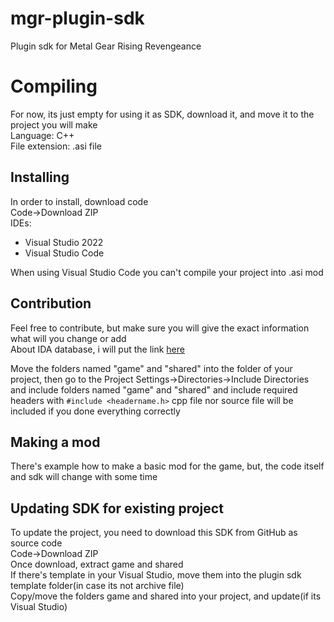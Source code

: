 # mgr-plugin-sdk
Plugin sdk for Metal Gear Rising Revengeance

# Compiling
For now, its just empty for using it as SDK, download it, and move it to the project you will make <br />
Language: C++ <br />
File extension: .asi file <br />
## Installing
In order to install, download code <br />
Code->Download ZIP <br />
IDEs:
* Visual Studio 2022
* Visual Studio Code

When using Visual Studio Code you can't compile your project into .asi mod
## Contribution
Feel free to contribute, but make sure you will give the exact information what will you change or add <br />
About IDA database, i will put the link [here](https://drive.google.com/file/d/1TTIz8vpW4CCyaA2Bc1rhdnXtnlnGmLoy/view?usp=drivesdk)

Move the folders named "game" and "shared" into the folder of your project, then go to the Project Settings->Directories->Include Directories and include folders named "game" and "shared" and include required headers with ```#include <headername.h>``` cpp file nor source file will be included if you done everything correctly

## Making a mod
There's example how to make a basic mod for the game, but, the code itself and sdk will change with some time

## Updating SDK for existing project
To update the project, you need to download this SDK from GitHub as source code<br />
Code->Download ZIP<br />
Once download, extract game and shared<br />
If there's template in your Visual Studio, move them into the plugin sdk template folder(in case its not archive file)<br />
Copy/move the folders game and shared into your project, and update(if its Visual Studio)<br />
